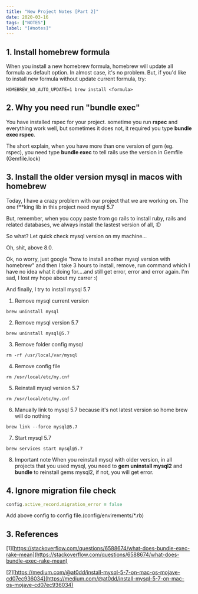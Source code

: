 ```yaml
---
title: "New Project Notes [Part 2]"
date: 2020-03-16
tags: ["NOTES"]
label: "[#notes]"
---
```


## 1. Install homebrew formula

When you install a new homebrew formula, homebrew will update all formula as default option. In almost case, it's no problem. But, if you'd like to install new formula without update current formula, try:

```
HOMEBREW_NO_AUTO_UPDATE=1 brew install <formula>
```

## 2. Why you need run "bundle exec"

You have installed rspec for your project. sometime you run **rspec** and everything work well, but sometimes it does not, it required you type **bundle exec rspec**.

The short explain, when you have more than one version of gem (eg. rspec), you need type **bundle exec** to tell rails use the version in Gemfile (Gemfile.lock)


## 3. Install the older version mysql in macos with homebrew

Today, I have a crazy problem with our project that we are working on. The one f**king lib in this project need mysql 5.7

But, remember, when you copy paste from go rails to install ruby, rails and related databases, we always install the lastest version of all, :D

So what? Let quick check mysql version on my machine...

Oh, shit, above 8.0.

Ok, no worry, just google "how to install another mysql version with homebrew" and then I take 3 hours to install, remove, run command which I have no idea what it doing for....and still  get error, error and error again. I'm sad, I lost my hope about my carrer :(

And finally, I try to install mysql 5.7

1. Remove mysql current version
```
brew uninstall mysql
```

2. Remove mysql version 5.7
```
brew uninstall mysql@5.7
```

3. Remove folder config mysql
```
rm -rf /usr/local/var/mysql
```

4. Remove config file
```
rm /usr/local/etc/my.cnf
```

5. Reinstall mysql version 5.7
```
rm /usr/local/etc/my.cnf
```

6. Manually link to mysql 5.7 because it's not latest version so home brew will do nothing

```
brew link --force mysql@5.7
```

7. Start mysql 5.7
```
brew services start mysql@5.7
```

8. Important note
When you reinstall mysql with older version, in all projects that you used mysql, you need to **gem uninstall mysql2** and **bundle** to reinstall gems mysql2, if not, you will get error.

## 4. Ignore migration file check
```ruby
config.active_record.migration_error = false
```

Add above config to config file.(config/envirements/*.rb)

## 3. References

[1][https://stackoverflow.com/questions/6588674/what-does-bundle-exec-rake-mean](https://stackoverflow.com/questions/6588674/what-does-bundle-exec-rake-mean)

[2][https://medium.com/@at0dd/install-mysql-5-7-on-mac-os-mojave-cd07ec936034](https://medium.com/@at0dd/install-mysql-5-7-on-mac-os-mojave-cd07ec936034)
